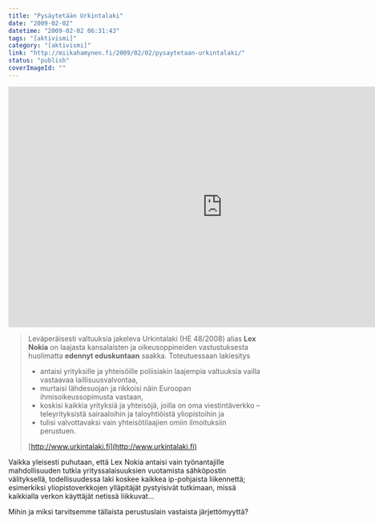 ```yaml
---
title: "Pysäytetään Urkintalaki"
date: "2009-02-02"
datetime: "2009-02-02 06:31:43"
tags: "[aktivismi]"
category: "[aktivismi]"
link: "http://miikahamynen.fi/2009/02/02/pysaytetaan-urkintalaki/"
status: "publish"
coverImageId: ""
---
```


<iframe src="http://www.youtube.com/embed/0tDhemyzB3k" frameborder="0" width="853" height="480"></iframe>

> Leväperäisesti valtuuksia jakeleva Urkintalaki (HE 48/2008) alias **Lex Nokia** on laajasta kansalaisten ja oikeusoppineiden vastustuksesta huolimatta **edennyt eduskuntaan** saakka. Toteutuessaan lakiesitys
> 
> - antaisi yrityksille ja yhteisöille poliisiakin laajempia valtuuksia vailla vastaavaa laillisuusvalvontaa,
> - murtaisi lähdesuojan ja rikkoisi näin Euroopan ihmisoikeussopimusta vastaan,
> - koskisi kaikkia yrityksiä ja yhteisöjä, joilla on oma viestintäverkko – teleyrityksistä sairaaloihin ja taloyhtiöistä yliopistoihin ja
> - tulisi valvottavaksi vain yhteisötilaajien omiin ilmoituksiin perustuen.
> 
> [http://www.urkintalaki.fi](http://www.urkintalaki.fi)

Vaikka yleisesti puhutaan, että Lex Nokia antaisi vain työnantajille mahdollisuuden tutkia yrityssalaisuuksien vuotamista sähköpostin välityksellä, todellisuudessa laki koskee kaikkea ip-pohjaista liikennettä; esimerkiksi yliopistoverkkojen ylläpitäjät pystyisivät tutkimaan, missä kaikkialla verkon käyttäjät netissä liikkuvat...

Mihin ja miksi tarvitsemme tällaista perustuslain vastaista järjettömyyttä?
